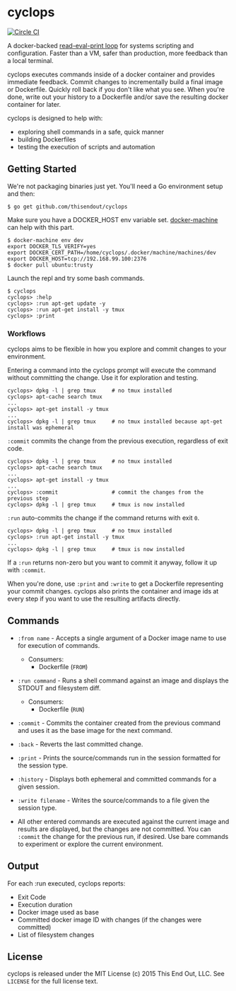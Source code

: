 # cyclops
[![Circle CI](https://circleci.com/gh/thisendout/cyclops.svg?style=svg)](https://circleci.com/gh/thisendout/cyclops)

A docker-backed [read-eval-print loop](https://en.wikipedia.org/wiki/Read%E2%80%93eval%E2%80%93print_loop) for systems scripting and configuration.  Faster than a VM, safer than production, more feedback than a local terminal.

cyclops executes commands inside of a docker container and provides immediate feedback.  Commit changes to incrementally build a final image or Dockerfile.  Quickly roll back if you don't like what you see.  When you're done, write out your history to a Dockerfile and/or save the resulting docker container for later.

cyclops is designed to help with:
 * exploring shell commands in a safe, quick manner
 * building Dockerfiles
 * testing the execution of scripts and automation

## Getting Started

We're not packaging binaries just yet.  You'll need a Go environment setup and then:

```
$ go get github.com/thisendout/cyclops
```

Make sure you have a DOCKER_HOST env variable set. [docker-machine](https://github.com/docker/machine) can help with this part.

```
$ docker-machine env dev
export DOCKER_TLS_VERIFY=yes
export DOCKER_CERT_PATH=/home/cyclops/.docker/machine/machines/dev
export DOCKER_HOST=tcp://192.168.99.100:2376
$ docker pull ubuntu:trusty
```

Launch the repl and try some bash commands.

```
$ cyclops
cyclops> :help
cyclops> :run apt-get update -y
cyclops> :run apt-get install -y tmux
cyclops> :print
```

### Workflows

cyclops aims to be flexible in how you explore and commit changes to your environment.

Entering a command into the cyclops prompt will execute the command without committing the change.  Use it for exploration and testing.

```
cyclops> dpkg -l | grep tmux     # no tmux installed
cyclops> apt-cache search tmux
...
cyclops> apt-get install -y tmux
...
cyclops> dpkg -l | grep tmux     # no tmux installed because apt-get install was ephemeral
```

`:commit` commits the change from the previous execution, regardless of exit code.
```
cyclops> dpkg -l | grep tmux     # no tmux installed
cyclops> apt-cache search tmux
...
cyclops> apt-get install -y tmux
...
cyclops> :commit                 # commit the changes from the previous step
cyclops> dpkg -l | grep tmux     # tmux is now installed
```

`:run` auto-commits the change if the command returns with exit `0`.
```
cyclops> dpkg -l | grep tmux     # no tmux installed
cyclops> :run apt-get install -y tmux
...
cyclops> dpkg -l | grep tmux     # tmux is now installed
```
If a `:run` returns non-zero but you want to commit it anyway, follow it up with `:commit`.

When you're done, use `:print` and `:write` to get a Dockerfile representing your commit changes.  cyclops also prints the container and image ids at every step if you want to use the resulting artifacts directly.

## Commands

* ```:from name``` - Accepts a single argument of a Docker image name to use for execution of commands.
  * Consumers:
    * Dockerfile (```FROM```)

* ```:run command``` - Runs a shell command against an image and displays the STDOUT and filesystem diff.
  * Consumers:
    * Dockerfile (```RUN```)

* ```:commit``` - Commits the container created from the previous command and uses it as the base image for the next command.

* ```:back``` - Reverts the last committed change.

* ```:print``` - Prints the source/commands run in the session formatted for the session type.

* ```:history``` - Displays both ephemeral and committed commands for a given session.

* ```:write filename``` - Writes the source/commands to a file given the session type.

* All other entered commands are executed against the current image and results are displayed, but the changes are not committed.  You can `:commit` the change for the previous run, if desired.  Use bare commands to experiment or explore the current environment.

## Output

For each :run executed, cyclops reports:
 * Exit Code
 * Execution duration
 * Docker image used as base
 * Committed docker image ID with changes (if the changes were committed)
 * List of filesystem changes


## License

cyclops is released under the MIT License (c) 2015 This End Out, LLC. See `LICENSE` for the full license text.
